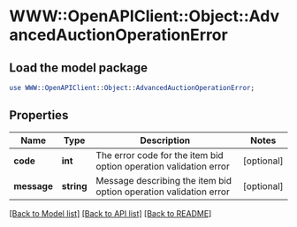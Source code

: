 # WWW::OpenAPIClient::Object::AdvancedAuctionOperationError

## Load the model package
```perl
use WWW::OpenAPIClient::Object::AdvancedAuctionOperationError;
```

## Properties
Name | Type | Description | Notes
------------ | ------------- | ------------- | -------------
**code** | **int** | The error code for the item bid option operation validation error | [optional] 
**message** | **string** | Message describing the item bid option operation validation error | [optional] 

[[Back to Model list]](../README.md#documentation-for-models) [[Back to API list]](../README.md#documentation-for-api-endpoints) [[Back to README]](../README.md)


